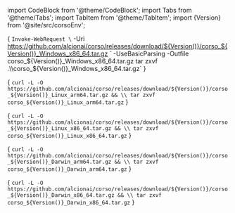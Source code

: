 <!-- markdownlint-disable MD034 MD041 -->
<!-- vale Vale.Spelling = NO -->

import CodeBlock from '@theme/CodeBlock';
import Tabs from '@theme/Tabs';
import TabItem from '@theme/TabItem';
import {Version} from '@site/src/corsoEnv';

<Tabs groupId="download">
<TabItem value="win" label="Windows (Powershell)">

<CodeBlock language="powershell">{
`Invoke-WebRequest \`
  -Uri https://github.com/alcionai/corso/releases/download/${Version()}/corso_${Version()}_Windows_x86_64.tar.gz \`
  -UseBasicParsing -Outfile corso_${Version()}_Windows_x86_64.tar.gz
tar zxvf .\\corso_${Version()}_Windows_x86_64.tar.gz`
}</CodeBlock>

</TabItem>
<TabItem value="linux-arm" label="Linux - arm64">

<CodeBlock language="bash">{
`curl -L -O https://github.com/alcionai/corso/releases/download/${Version()}/corso_${Version()}_Linux_arm64.tar.gz && \\
  tar zxvf corso_${Version()}_Linux_arm64.tar.gz`
}</CodeBlock>

</TabItem>
<TabItem value="linux-x86-64" label="Linux - x86_64">

<CodeBlock language="bash">{
`curl -L -O https://github.com/alcionai/corso/releases/download/${Version()}/corso_${Version()}_Linux_x86_64.tar.gz && \\
  tar zxvf corso_${Version()}_Linux_x86_64.tar.gz`
}</CodeBlock>

</TabItem>
<TabItem value="macos-arm" label="macOS - arm64">

<CodeBlock language="bash">{
`curl -L -O https://github.com/alcionai/corso/releases/download/${Version()}/corso_${Version()}_Darwin_arm64.tar.gz && \\
  tar zxvf corso_${Version()}_Darwin_arm64.tar.gz`
}</CodeBlock>

</TabItem>
<TabItem value="macos-x86-64" label="macOS - x86_64">

<CodeBlock language="bash">{
`curl -L -O https://github.com/alcionai/corso/releases/download/${Version()}/corso_${Version()}_Darwin_x86_64.tar.gz && \\
  tar zxvf corso_${Version()}_Darwin_x86_64.tar.gz`
}</CodeBlock>

</TabItem>
</Tabs>

<!-- vale Vale.Spelling = YES -->
<!-- markdownlint-enable MD034 MD041 -->
